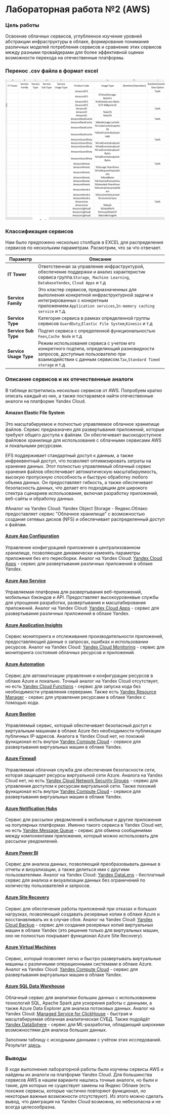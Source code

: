 # Лабораторная работа №2 (AWS)

### Цель работы


Освоение облачных сервисов, углубленное изучение уровней абстракции инфраструктуры в облаке, формирование понимания различных моделей потребления сервисов и сравнение этих сервисов между разными провайдерами для более эффективной оценки возможности перехода на отечественные платформы.



### Перенос .csv файла в формат excel

![Данные в виде таблины Excel](./Pictures/isxod.png)

### Классификация сервисов 

Нам было предложено несколько столбцов в EXCEL для распределения сервисов по нескольким параметрам. Расмотрим, что за что отвечает.

| Параметр | Описание |
| ----- | ------------ |
| **IT Tower** | Ответственная за управление инфраструктурой, обеспечение поддержки и анализ характеристик сервиса группа.`Storage`,` Machine Learning`, `DatabaseYandex`, `Cloud Apps` и т.д |
| **Service Family** | Это кластер сервисов, предназначенных для выполнения конкретной инфраструктурной задачи и интегрированных с конкретным приложением.`Application services`,`In-memory caching service` и т.д. |
| **Service Type** | Категория сервиса в рамках определенной группы сервисов `GuardDuty`,`Elastic File System`,`Kinesis` и т.д |
| **Service Sub Type** |Подтип сервиса с определенной функциональностью `Fees`,`Cache Node` и т.д  |
| **Service Usage Type** | Режим использования сервиса с учетом его конкретного подтипа, определяющий разновидности запросов, доступные пользователю при взаимодействии с данным сервисом.`Tax`,`Standard Timed storage` и т.д  |

### Описание сервисов и их отечественные аналоги

В таблице встретились несколько сервисов от AWS. Попробуем кратко описать каждый из них, а также постараемся найти отечественные аналоги на платформе Yandex Cloud.

#### Amazon Elastic File System
Это масштабируемое и полностью управляемое облачное хранилище файлов. Сервис предназначен для развертывания приложений, которые требуют общего доступа к файлам. Он обеспечивает высокодоступное файловое хранилище для использования с облачными сервисами AWS и локальными ресурсами.

EFS поддерживает стандартный доступ к данным, а также инфреквентный доступ, что позволяет оптимизировать затраты на хранение данных. Этот полностью управляемый облачный сервис хранения файлов обеспечивает автоматическую масштабируемость, высокую пропускную способность и быструю обработку любого объема данных. Он предоставляет гибкость, а также обеспечивает безопасность данных, что делает его подходящим для широкого спектра сценариев использования, включая разработку приложений, веб-сайты и обработку данных.

#Аналог на Yandex Cloud:
Yandex Object Storage - Яндекс.Облако предоставляет сервис "Облачное хранилище" с возможностью создания сетевых дисков (NFS) и обеспечивает распределенный доступ к файлам. 

#### [Azure App Configuration](https://azure.microsoft.com/ru-ru/services/app-configuration/)
Управление конфигурацией приложения в централизованном хранилище, позволяющее динамически изменять параметры приложения без его пересборки.
Аналог на Yandex Cloud: [Yandex Cloud Apps](https://cloud.yandex.ru/services/appload-balancer) - сервис для развертывания различных приложений в облаке Yandex.

#### [Azure App Service](https://azure.microsoft.com/ru-ru/services/app-service/)
Управляемая платформа для развертывания веб-приложений, мобильных бэкэндов и API. Предоставляет высокоуровневые службы для упрощения разработки, развертывания и масштабирования приложений.
Аналог на Yandex Cloud: [Yandex Cloud Apps](https://cloud.yandex.ru/services/appload-balancer) - сервис для развертывания различных приложений в облаке Yandex.

#### [Azure Application Insights](https://azure.microsoft.com/ru-ru/services/monitor/)
Сервис мониторинга и отслеживания производительности приложений, предоставляющий данные о запросах, ошибках и использовании ресурсов.
Аналог на Yandex Cloud: [Yandex Cloud Monitoring](https://cloud.yandex.ru/services/monitoring) - сервис для мониторинга состояния облачных ресурсов и приложений.


#### [Azure Automation](https://azure.microsoft.com/ru-ru/products/automation/)
Сервис для автоматизации управления и конфигурации ресурсов в облаке Azure и локально.
Точный аналог на Yandex Cloud отсутствует, но есть [Yandex Cloud Functions](https://cloud.yandex.ru/services/functions) - сервис для запуска кода без необходимости управления серверами. Также есть [Yandex Resource Manager](https://cloud.yandex.ru/docs/resource-manager/) - сервис для управления ресурсами в облаке Yandex с помощью кода.

#### [Azure Bastion](https://azure.microsoft.com/ru-ru/services/azure-bastion/)
Управляемый сервис, который обеспечивает безопасный доступ к виртуальным машинам в облаке Azure без необходимости публикации публичных IP-адресов.
Аналога в Yandex Cloud нет, но похожий функционал есть внутри [Yandex Compute Cloud](https://cloud.yandex.ru/services/compute) - сервисе для развертывания виртуальных машин в облаке Yandex.


#### [Azure Firewall](https://azure.microsoft.com/ru-ru/services/azure-firewall/)
Управляемая облачная служба для обеспечения безопасности сети, которая защищает ресурсы виртуальной сети Azure.
Аналога на Yandex Cloud нет, но есть [Yandex Cloud Network Security Groups](https://cloud.yandex.ru/docs/vpc/concepts/security-groups) - сервис для управления доступом к ресурсам виртуальной сети. Также похожий функционал есть внутри [Yandex Compute Cloud](https://cloud.yandex.ru/services/compute) - сервисе для развертывания виртуальных машин в облаке Yandex.

#### [Azure Notification Hubs](https://azure.microsoft.com/ru-ru/services/notification-hubs/)
Сервис для рассылки уведомлений в мобильные и другие приложения на популярных платформах.
Именно такого сервиса в Yandex Cloud нет, но есть [Yandex Message Queue](https://cloud.yandex.ru/services/message-queue) - сервис для обмена сообщениями между компонентами приложения, который можно использовать для рассылки уведомлений.

#### [Azure Power BI](https://azure.microsoft.com/ru-ru/products/power-bi/)
Сервис для анализа данных, позволяющий преобразовывать данные в отчеты и визуализации, а также делиться ими с другими пользователями.
Аналог на Yandex Cloud: [Yandex DataLens](https://cloud.yandex.ru/services/datalens) - бесплатный сервис для анализа и визуализации данных без ограничений по количеству пользователей и запросов.


#### [Azure Site Recovery](https://azure.microsoft.com/ru-ru/services/site-recovery/)
Сервис для обеспечения работы приложений при отказах и больших нагрузках, позволяющий создавать резервные копии в облаке Azure и восстанавливать их в случае сбоя.
Аналог на Yandex Cloud: [Yandex Cloud Backup](https://cloud.yandex.ru/services/backup) - сервис для создания резервных копий виртуальных машин в облаке Yandex (это решение только для виртуальных машин, оно не полностью покрывает функционал Azure Site Recovery).

#### [Azure Virtual Machines](https://azure.microsoft.com/ru-ru/services/virtual-machines/)
Сервис, который позволяет легко и быстро развертывать виртуальные машины с различными операционными системами в облаке Azure.
Аналог на Yandex Cloud: [Yandex Compute Cloud](https://cloud.yandex.ru/services/compute) - сервис для развертывания виртуальных машин в облаке Yandex.

#### [Azure SQL Data Warehouse](https://azure.microsoft.com/ru-ru/services/sql-data-warehouse/)
Облачный сервис для аналитики больших данных с использованием технологий SQL, Apache Spark для ускорения работы с данными, а также Azure Data Explorer для анализа потоковых данных.
Аналог на Yandex Cloud: [Managed Service for ClickHouse](https://cloud.yandex.ru/services/managed-clickhouse) - быстрая и масштабируемая облачная аналитическая СУБД.
Также подойдёт [Yandex DataSphere](https://cloud.yandex.ru/services/datasphere) - сервис для ML-разработки, обладающий широкими возможностями для анализа больших данных.


Заполним таблицу с исходными данными с учётом этих исследований. Результат [здесь](./result.csv).



### Выводы

В ходе выполнения лабораторной работы были изучены сервисы AWS и найдены их аналоги на платформе Yandex Cloud. Для большинства сервисов AWS в нашем варианте нашлись точные аналоги, но были и такие, для которых не существует замены на Яндекс Облаке (есть похожие сервисы, которые частично повторяют функционал, но некоторые важные возможности отсутствуют). Из этого можно сделать вывод, что дмиграция на Yandex Cloud возможна, но небезопасна и не всегда целесообразна.

